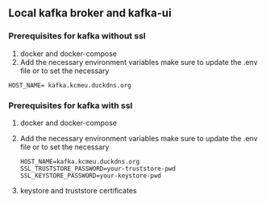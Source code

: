 ## Local kafka broker and kafka-ui

### Prerequisites for kafka without ssl

1. docker and docker-compose
2. Add the necessary environment variables make sure to update the .env file or to set the necessary

```
HOST_NAME= kafka.kcmeu.duckdns.org
```

### Prerequisites for kafka with ssl

1. docker and docker-compose
2. Add the necessary environment variables make sure to update the .env file or to set the necessary

   ```
   HOST_NAME=kafka.kcmeu.duckdns.org
   SSL_TRUSTSTORE_PASSWORD=your-truststore-pwd
   SSL_KEYSTORE_PASSWORD=your-keystore-pwd
   ```
3. keystore and truststore certificates

